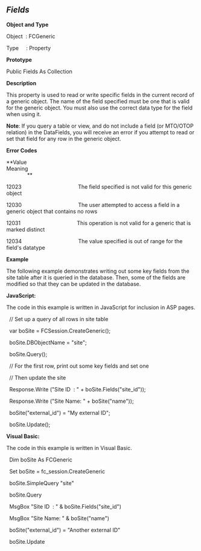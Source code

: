 _Fields_
--------

**Object and Type**

Object  : FCGeneric

Type     : Property

**Prototype**

Public Fields As Collection

**Description**

This property is used to read or write specific fields in the current record of a generic object. The name of the field specified must be one that is valid for the generic object. You must also use the correct data type for the field when using it.

**Note**: If you query a table or view, and do not include a field (or MTO/OTOP relation) in the DataFields, you will receive an error if you attempt to read or set that field for any row in the generic object.

**Error Codes**

**Value                                     Meaning                                                                                                                               **

12023                                      The field specified is not valid for this generic object

12030                                      The user attempted to access a field in a generic object that contains no rows

12031                                      This operation is not valid for a generic that is marked distinct

12034                                      The value specified is out of range for the field's datatype

**Example**

The following example demonstrates writing out some key fields from the site table after it is queried in the database. Then, some of the fields are modified so that they can be updated in the database.  
  
**JavaScript:**

The code in this example is written in JavaScript for inclusion in ASP pages.

  // Set up a query of all rows in site table

  var boSite = FCSession.CreateGeneric();

  boSite.DBObjectName = "site";

  boSite.Query();

  // For the first row, print out some key fields and set one

  // Then update the site

  Response.Write ("Site ID  : " + boSite.Fields("site_id"));

  Response.Write ("Site Name: " + boSite("name"));

  boSite("external_id") = "My external ID";

  boSite.Update();

**Visual Basic:**

The code in this example is written in Visual Basic.

  Dim boSite As FCGeneric

  Set boSite = fc_session.CreateGeneric

  boSite.SimpleQuery "site"

  boSite.Query

  MsgBox "Site ID  : " & boSite.Fields("site_id")

  MsgBox "Site Name: " & boSite("name")

  boSite("external_id") = "Another external ID"

  boSite.Update